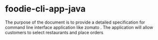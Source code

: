 # foodie-cli-app-java
The purpose of the document is to provide a detailed specification for command line interface application like zomato . The application will allow customers to select restaurants and place orders 
